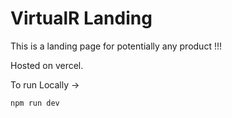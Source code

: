 # VirtualR Landing

This is a landing page for potentially any product !!!

Hosted on vercel.

To run Locally ->

```
npm run dev
```
